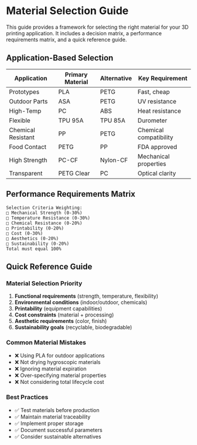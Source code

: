 # Material Selection Guide

This guide provides a framework for selecting the right material for your 3D printing application. It includes a decision matrix, a performance requirements matrix, and a quick reference guide.

## Application-Based Selection

| Application | Primary Material | Alternative | Key Requirement |
|------------|-----------------|-------------|-----------------|
| Prototypes | PLA | PETG | Fast, cheap |
| Outdoor Parts | ASA | PETG | UV resistance |
| High-Temp | PC | ABS | Heat resistance |
| Flexible | TPU 95A | TPU 85A | Durometer |
| Chemical Resistant | PP | PETG | Chemical compatibility |
| Food Contact | PETG | PP | FDA approved |
| High Strength | PC-CF | Nylon-CF | Mechanical properties |
| Transparent | PETG Clear | PC | Optical clarity |

## Performance Requirements Matrix

```
Selection Criteria Weighting:
□ Mechanical Strength (0-30%)
□ Temperature Resistance (0-30%)
□ Chemical Resistance (0-20%)
□ Printability (0-20%)
□ Cost (0-30%)
□ Aesthetics (0-20%)
□ Sustainability (0-20%)
Total must equal 100%
```

## Quick Reference Guide

### Material Selection Priority
1. **Functional requirements** (strength, temperature, flexibility)
2. **Environmental conditions** (indoor/outdoor, chemicals)
3. **Printability** (equipment capabilities)
4. **Cost constraints** (material + processing)
5. **Aesthetic requirements** (color, finish)
6. **Sustainability goals** (recyclable, biodegradable)

### Common Material Mistakes
- ❌ Using PLA for outdoor applications
- ❌ Not drying hygroscopic materials
- ❌ Ignoring material expiration
- ❌ Over-specifying material properties
- ❌ Not considering total lifecycle cost

### Best Practices
- ✅ Test materials before production
- ✅ Maintain material traceability
- ✅ Implement proper storage
- ✅ Document successful parameters
- ✅ Consider sustainable alternatives

